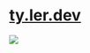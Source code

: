 # [ty.ler.dev](https://ty.ler.dev)

![](https://github.com/tylerschloesser/ler.dev/actions/workflows/prod.yml/badge.svg)
